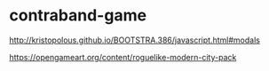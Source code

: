 # contraband-game

http://kristopolous.github.io/BOOTSTRA.386/javascript.html#modals


https://opengameart.org/content/roguelike-modern-city-pack